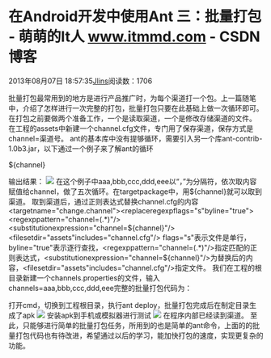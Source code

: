 
# 在Android开发中使用Ant 三：批量打包 - 萌萌的It人 www.itmmd.com - CSDN博客


2013年08月07日 18:57:35[Jlins](https://me.csdn.net/dyllove98)阅读数：1706


批量打包最常用到的地方是进行产品推广时，为每个渠道打一个包。上一篇随笔中，介绍了怎样进行一次完整的打包，批量打包只要在此基础上做一次循环即可。
在打包之前要做两个准备工作，一个是读取渠道，一个是修改存储渠道的文件。
在工程的assets中新建一个channel.cfg文件，专门用了保存渠道，保存方式是 channel=渠道号。
ant的基本库中没有提够循环，需要引入另一个库ant-contrib-1.0b3.jar，以下通过一个例子来了解ant的循环
<?xml version="1.0" encoding="UTF-8"?><projectname="TestAnt"default="deploy"><taskdefresource="net/sf/antcontrib/antcontrib.properties"><classpath><pathelementlocation="${ant.home}/exlib/ant-contrib-1.0b3.jar"/></classpath></taskdef><targetname="deploy"><foreachlist="aaa,bbb,ccc,ddd,eee"target="package"param="channel"delimiter=","></foreach></target><targetname="package"><echo>${channel}</echo></target></project>
输出结果：
![](https://img-blog.csdn.net/20130807185725734?watermark/2/text/aHR0cDovL2Jsb2cuY3Nkbi5uZXQvZHlsbG92ZTk4/font/5a6L5L2T/fontsize/400/fill/I0JBQkFCMA==/dissolve/70/gravity/SouthEast)
在这个例子中aaa,bbb,ccc,ddd,eee以“，”为分隔符，依次取内容赋值给channel，做了五次循环。在targetpackage中，用${channel}就可以取到渠道。
取到渠道后，通过正则表达式替换channel.cfg的内容
<targetname="change.channel"><replaceregexpflags="s"byline="true"><regexppattern="channel=(.*)"/><substitutionexpression="channel=${channel}"/><filesetdir="assets"includes="channel.cfg"/></replaceregexp></target>
flags="s"表示文件是单行，byline="true"表示逐行查找，<regexppattern="channel=(.*)"/>指定匹配的正则表达式，<substitutionexpression="channel=${channel}"/>为替换后的内容，<filesetdir="assets"includes="channel.cfg"/>指定文件。
我们在工程的根目录新建一个channels.properties的文件，输入channels=aaa,bbb,ccc,ddd,eee完整的批量打包代码为：
<?xml version="1.0" encoding="UTF-8"?><projectname="TestJni"default="package"><taskdefresource="net/sf/antcontrib/antcontrib.properties"><classpath><pathelementlocation="${ant.home}/exlib/ant-contrib-1.0b3.jar"/></classpath></taskdef><!--设置sdk，ndk路径，证书路径密码--><loadpropertiessrcFile="local.properties"/><loadpropertiessrcFile="project.properties"/><!--所有的渠道--><loadpropertiessrcFile="channels.properties"/><failmessage="sdk.dir is missing."unless="sdk.dir"/><failmessage="ndk.dir is missing."unless="sdk.dir"/><!--编译native代码--><targetname="native"unless="native.libraries.are.uptodate"><echomessage="Building native libraries..."/><execexecutable="${ndk.dir}/ndk-build.cmd"failonerror="true"/><echomessage="DONE (Building native libraries)"/></target><!--引入sdk中的build.xml--><importfile="${sdk.dir}/tools/ant/build.xml"/><!--修改保存渠道的文件--><targetname="change.channel"><replaceregexpflags="s"byline="true"><regexppattern="channel=(.*)"/><substitutionexpression="channel=${channel}"/><filesetdir="assets"includes="channel.cfg"/></replaceregexp></target><!--进行一次完整的打包--><targetname="package"depends="change.channel,native,release"><!--将apk复制的制定的目录--><copytofile="sign/${ant.project.name}-${channel}.apk"file="bin/${ant.project.name}-release.apk"/></target><!--执行批量打包--><targetname="deploy"><foreachlist="${channels}"target="package"param="channel"delimiter=","></foreach></target></project>
打开cmd，切换到工程根目录，执行ant deploy，批量打包完成后在制定目录生成了apk
![](https://img-blog.csdn.net/20130807185726468?watermark/2/text/aHR0cDovL2Jsb2cuY3Nkbi5uZXQvZHlsbG92ZTk4/font/5a6L5L2T/fontsize/400/fill/I0JBQkFCMA==/dissolve/70/gravity/SouthEast)
安装apk到手机或模拟器进行测试
![](https://img-blog.csdn.net/20130807185727843?watermark/2/text/aHR0cDovL2Jsb2cuY3Nkbi5uZXQvZHlsbG92ZTk4/font/5a6L5L2T/fontsize/400/fill/I0JBQkFCMA==/dissolve/70/gravity/SouthEast)
在程序内部已经读到渠道。
至此，只能够进行简单的批量打包任务，所用到的也是简单的ant命令，上面的的批量打包代码也有待改进，希望通过以后的学习，能加快打包的速度，实现更复杂的功能。




